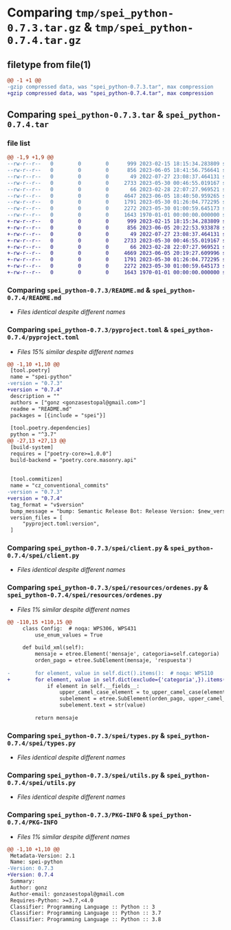 # Comparing `tmp/spei_python-0.7.3.tar.gz` & `tmp/spei_python-0.7.4.tar.gz`

## filetype from file(1)

```diff
@@ -1 +1 @@
-gzip compressed data, was "spei_python-0.7.3.tar", max compression
+gzip compressed data, was "spei_python-0.7.4.tar", max compression
```

## Comparing `spei_python-0.7.3.tar` & `spei_python-0.7.4.tar`

### file list

```diff
@@ -1,9 +1,9 @@
--rw-r--r--   0        0        0      999 2023-02-15 18:15:34.283809 spei_python-0.7.3/README.md
--rw-r--r--   0        0        0      856 2023-06-05 18:41:56.756641 spei_python-0.7.3/pyproject.toml
--rw-r--r--   0        0        0       49 2022-07-27 23:08:37.464131 spei_python-0.7.3/spei/__init__.py
--rw-r--r--   0        0        0     2733 2023-05-30 00:46:55.019167 spei_python-0.7.3/spei/client.py
--rw-r--r--   0        0        0       66 2023-02-28 22:07:27.969521 spei_python-0.7.3/spei/resources/__init__.py
--rw-r--r--   0        0        0     4647 2023-06-05 18:40:50.959265 spei_python-0.7.3/spei/resources/ordenes.py
--rw-r--r--   0        0        0     1791 2023-05-30 01:26:04.772295 spei_python-0.7.3/spei/types.py
--rw-r--r--   0        0        0     2272 2023-05-30 01:00:59.645173 spei_python-0.7.3/spei/utils.py
--rw-r--r--   0        0        0     1643 1970-01-01 00:00:00.000000 spei_python-0.7.3/PKG-INFO
+-rw-r--r--   0        0        0      999 2023-02-15 18:15:34.283809 spei_python-0.7.4/README.md
+-rw-r--r--   0        0        0      856 2023-06-05 20:22:53.933878 spei_python-0.7.4/pyproject.toml
+-rw-r--r--   0        0        0       49 2022-07-27 23:08:37.464131 spei_python-0.7.4/spei/__init__.py
+-rw-r--r--   0        0        0     2733 2023-05-30 00:46:55.019167 spei_python-0.7.4/spei/client.py
+-rw-r--r--   0        0        0       66 2023-02-28 22:07:27.969521 spei_python-0.7.4/spei/resources/__init__.py
+-rw-r--r--   0        0        0     4669 2023-06-05 20:19:27.609996 spei_python-0.7.4/spei/resources/ordenes.py
+-rw-r--r--   0        0        0     1791 2023-05-30 01:26:04.772295 spei_python-0.7.4/spei/types.py
+-rw-r--r--   0        0        0     2272 2023-05-30 01:00:59.645173 spei_python-0.7.4/spei/utils.py
+-rw-r--r--   0        0        0     1643 1970-01-01 00:00:00.000000 spei_python-0.7.4/PKG-INFO
```

### Comparing `spei_python-0.7.3/README.md` & `spei_python-0.7.4/README.md`

 * *Files identical despite different names*

### Comparing `spei_python-0.7.3/pyproject.toml` & `spei_python-0.7.4/pyproject.toml`

 * *Files 15% similar despite different names*

```diff
@@ -1,10 +1,10 @@
 [tool.poetry]
 name = "spei-python"
-version = "0.7.3"
+version = "0.7.4"
 description = ""
 authors = ["gonz <gonzasestopal@gmail.com>"]
 readme = "README.md"
 packages = [{include = "spei"}]
 
 [tool.poetry.dependencies]
 python = "^3.7"
@@ -27,13 +27,13 @@
 [build-system]
 requires = ["poetry-core>=1.0.0"]
 build-backend = "poetry.core.masonry.api"
 
 
 [tool.commitizen]
 name = "cz_conventional_commits"
-version = "0.7.3"
+version = "0.7.4"
 tag_format = "v$version"
 bump_message = "bump: Semantic Release Bot: Release Version: $new_version 🤖🚀 [skip ci]"
 version_files = [
     "pyproject.toml:version",
 ]
```

### Comparing `spei_python-0.7.3/spei/client.py` & `spei_python-0.7.4/spei/client.py`

 * *Files identical despite different names*

### Comparing `spei_python-0.7.3/spei/resources/ordenes.py` & `spei_python-0.7.4/spei/resources/ordenes.py`

 * *Files 1% similar despite different names*

```diff
@@ -110,15 +110,15 @@
     class Config:  # noqa: WPS306, WPS431
         use_enum_values = True
 
     def build_xml(self):
         mensaje = etree.Element('mensaje', categoria=self.categoria)
         orden_pago = etree.SubElement(mensaje, 'respuesta')
 
-        for element, value in self.dict().items():  # noqa: WPS110
+        for element, value in self.dict(exclude={'categoria',}).items():  # noqa: WPS110
             if element in self.__fields__:
                 upper_camel_case_element = to_upper_camel_case(element)
                 subelement = etree.SubElement(orden_pago, upper_camel_case_element)
                 subelement.text = str(value)
 
         return mensaje
```

### Comparing `spei_python-0.7.3/spei/types.py` & `spei_python-0.7.4/spei/types.py`

 * *Files identical despite different names*

### Comparing `spei_python-0.7.3/spei/utils.py` & `spei_python-0.7.4/spei/utils.py`

 * *Files identical despite different names*

### Comparing `spei_python-0.7.3/PKG-INFO` & `spei_python-0.7.4/PKG-INFO`

 * *Files 1% similar despite different names*

```diff
@@ -1,10 +1,10 @@
 Metadata-Version: 2.1
 Name: spei-python
-Version: 0.7.3
+Version: 0.7.4
 Summary: 
 Author: gonz
 Author-email: gonzasestopal@gmail.com
 Requires-Python: >=3.7,<4.0
 Classifier: Programming Language :: Python :: 3
 Classifier: Programming Language :: Python :: 3.7
 Classifier: Programming Language :: Python :: 3.8
```

